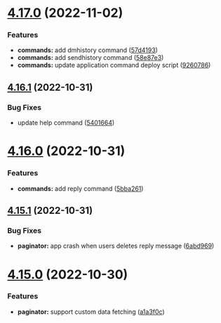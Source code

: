 # [4.17.0](https://github.com/onesoft-sudo/sudobot/compare/v4.16.1...v4.17.0) (2022-11-02)


### Features

* **commands:** add dmhistory command ([57d4193](https://github.com/onesoft-sudo/sudobot/commit/57d4193dd85abb13ac5b2aaf891fb2c804556e3b))
* **commands:** add sendhistory command ([58e87e3](https://github.com/onesoft-sudo/sudobot/commit/58e87e3cb8e460544d537617308ffa28e57a6ac3))
* **commands:** update application command deploy script ([9260786](https://github.com/onesoft-sudo/sudobot/commit/92607867ffdb4742c491aaf5a8bba4448f4ba1e7))



## [4.16.1](https://github.com/onesoft-sudo/sudobot/compare/v4.16.0...v4.16.1) (2022-10-31)


### Bug Fixes

* update help command ([5401664](https://github.com/onesoft-sudo/sudobot/commit/54016648ab99eaf6c9a6030dd1213cc2771abb66))



# [4.16.0](https://github.com/onesoft-sudo/sudobot/compare/v4.15.1...v4.16.0) (2022-10-31)


### Features

* **commands:** add reply command ([5bba261](https://github.com/onesoft-sudo/sudobot/commit/5bba261ab10c477d405ebf95b931505dd6b4e2f8))



## [4.15.1](https://github.com/onesoft-sudo/sudobot/compare/v4.15.0...v4.15.1) (2022-10-31)


### Bug Fixes

* **paginator:** app crash when users deletes reply message ([6abd969](https://github.com/onesoft-sudo/sudobot/commit/6abd96908e3a9853432b90d9f69c4f06b4092dac))



# [4.15.0](https://github.com/onesoft-sudo/sudobot/compare/v4.14.0...v4.15.0) (2022-10-30)


### Features

* **paginator:** support custom data fetching ([a1a3f0c](https://github.com/onesoft-sudo/sudobot/commit/a1a3f0c02833afeeb1c7c186d7a928a20f316325))



